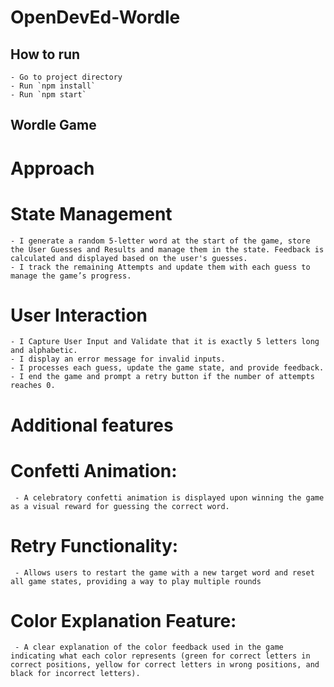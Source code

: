 # OpenDevEd-Wordle
## How to run
    - Go to project directory
    - Run `npm install`
    - Run `npm start`


## Wordle Game
 # Approach
  # State Management
    - I generate a random 5-letter word at the start of the game, store the User Guesses and Results and manage them in the state. Feedback is calculated and displayed based on the user's guesses.
    - I track the remaining Attempts and update them with each guess to manage the game’s progress.

  # User Interaction
    - I Capture User Input and Validate that it is exactly 5 letters long and alphabetic.
    - I display an error message for invalid inputs.
    - I processes each guess, update the game state, and provide feedback.
    - I end the game and prompt a retry button if the number of attempts reaches 0.

 # Additional features
   # Confetti Animation:
     - A celebratory confetti animation is displayed upon winning the game as a visual reward for guessing the correct word.

   # Retry Functionality:
     - Allows users to restart the game with a new target word and reset all game states, providing a way to play multiple rounds
   # Color Explanation Feature:
     - A clear explanation of the color feedback used in the game indicating what each color represents (green for correct letters in correct positions, yellow for correct letters in wrong positions, and black for incorrect letters).
